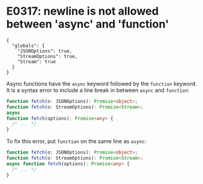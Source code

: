 # E0317: newline is not allowed between 'async' and 'function'

```config-for-examples
{
  "globals": {
    "JSONOptions": true,
    "StreamOptions": true,
    "Stream": true
  }
}
```

Async functions have the `async` keyword followed by the `function` keyword. It
is a syntax error to include a line break in between `async` and `function`:

<!-- TODO(strager): Improve this diagnostic so the example is less contrived. -->

```typescript
function fetch(o: JSONOptions): Promise<object>;
function fetch(o: StreamOptions): Promise<Stream>;
async
function fetch(options): Promise<any> {
  /* ... */
}
```

To fix this error, put `function` on the same line as `async`:

```typescript
function fetch(o: JSONOptions): Promise<object>;
function fetch(o: StreamOptions): Promise<Stream>;
async function fetch(options): Promise<any> {
  /* ... */
}
```
